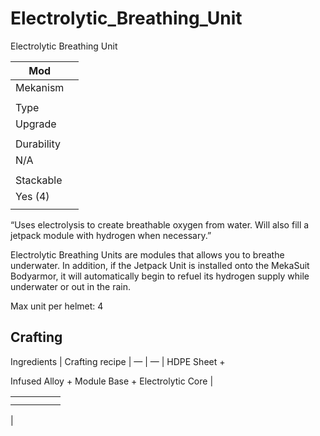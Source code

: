 # Electrolytic_Breathing_Unit

Electrolytic Breathing Unit

| Mod |  |
| --- | --- |
| Mekanism |  |
|  |  |
| Type |  |
| Upgrade |  |
|  |  |
| Durability |  |
| N/A |  |
|  |  |
| Stackable |  |
| Yes (4) |  |
|  |  |

“Uses electrolysis to create breathable oxygen from water. Will also fill a jetpack module with hydrogen when necessary.”

Electrolytic Breathing Units are modules that allows you to breathe underwater. In addition, if the Jetpack Unit is installed onto the MekaSuit Bodyarmor, it will automatically begin to refuel its hydrogen supply while underwater or out in the rain.

Max unit per helmet: 4

## Crafting

Ingredients | Crafting recipe |
— | — |
HDPE Sheet +

Infused Alloy + Module Base + Electrolytic Core |

|  |  |  |  |  |
| --- | --- | --- | --- | --- |
|  |  |  |  |  |
|  |  |  |  |  |

|